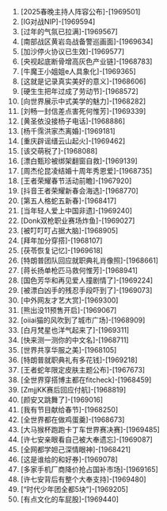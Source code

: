 
1. [2025春晚主持人阵容公布]-[1969501]
1. [IG对战NIP]-[1969594]
1. [过年的气氛已拉满]-[1969567]
1. [南部战区黄岩岛战备警巡画面]-[1969634]
1. [加沙停火协议已生效]-[1969577]
1. [央视起底断骨增高灰色产业链]-[1968783]
1. [牛魔王小姐姐e人具象化]-[1969365]
1. [这就是记录真实美好的意义]-[1968606]
1. [硬生生把年过成了劳动节]-[1968572]
1. [向世界展示中式美学的魅力]-[1968282]
1. [刘畅一封信差点害死何惟芳]-[1969339]
1. [黄圣依没接杨子电话]-[1968886]
1. [杨千霈洪家杰离婚]-[1969181]
1. [重庆辟谣缙云山起火]-[1969462]
1. [该交萌税了]-[1968088]
1. [漂白甄珍被绑架翻窗自救]-[1969139]
1. [周杰伦昆凌结婚十周年秀恩爱]-[1968735]
1. [王者荣耀春节活动前瞻]-[1967920]
1. [抖音王者荣耀新春会海选]-[1968770]
1. [第五人格蛇五新春]-[1968417]
1. [当年轻人爱上中国非遗]-[1969240]
1. [Donk双枪职业赛场炸鱼]-[1969027]
1. [被叮叮叮占据大脑]-[1968905]
1. [拜年加分穿搭]-[1968107]
1. [茯苓恢复记忆]-[1969618]
1. [特朗普团队回应就职典礼肖像照]-[1968661]
1. [蒋长扬单枪匹马救何惟芳]-[1968941]
1. [国色芳华和再见爱人撞剧情了]-[1969224]
1. [被漂白凶手的残忍手段吓到了]-[1969073]
1. [中外网友才艺大赏]-[1969300]
1. [熊出没11预售开启]-[1969067]
1. [oiiai猫的风吹到了城市广场]-[1968909]
1. [白月梵星也洋气起来了]-[1969311]
1. [快来测一测你的中文名]-[1968711]
1. [世界共享华服之美]-[1968105]
1. [特朗普就职典礼有多花钱]-[1969218]
1. [王者蛇年限定皮肤主题公布]-[1967673]
1. [全世界穿搭博主都在fitcheck]-[1968459]
1. [ZmjjKK赛后回应付航]-[1968819]
1. [颜安又跳舞了]-[1969016]
1. [我有节目献给春节]-[1968250]
1. [全世界都在做鸡蛋羹]-[1968673]
1. [大马猴杯跑跑卡丁车世界赛决赛]-[1969485]
1. [许七安亲眼看自己被大奉遗忘]-[1969087]
1. [全网都学妲己深情眼神]-[1968421]
1. [这是谁给的和好券]-[1969078]
1. [多家手机厂商降价抢占国补市场]-[1969165]
1. [许七安背后有整个大奉支持]-[1969480]
1. [“时代少年团全都5块”]-[1969205]
1. [有点文化的车屁股]-[1969440]